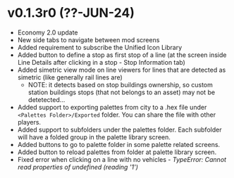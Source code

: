 # v0.1.3r0 (??-JUN-24)
- Economy 2.0 update
- New side tabs to navigate between mod screens
- Added requirement to subscribe the Unified Icon Library
- Added button to define a stop as first stop of a line (at the screen inside Line Details after clicking in a stop - Stop Information tab)
- Added simetric view mode on line viewers for lines that are detected as simetric (like generally rail lines are)
  - NOTE: it detects based on stop buildings ownership, so custom station buildings stops (that not belongs to an asset) may not be detetected...
- Added support to exporting palettes from city to a .hex file under `<Palettes Folder>/Exported` folder. You can share the file with other players.
- Added support to subfolders under the palettes folder. Each subfolder will have a folded group in the palette library screen.
- Added buttons to go to palette folder in some palette related screens.
- Added button to reload palettes from folder at palette library screen.
- Fixed error when clicking on a line with no vehicles - _TypeError: Cannot read properties of undefined (reading '1')_